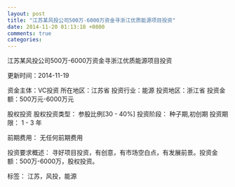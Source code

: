 ```yaml
---
layout: post
title: "江苏某风投公司500万-6000万资金寻浙江优质能源项目投资"
date: 2014-11-20 01:13:18 +0800
comments: true
categories: 
---
```

江苏某风投公司500万-6000万资金寻浙江优质能源项目投资



更新时间：2014-11-19

资金主体：VC投资
所在地区：江苏省
投资行业：能源
投资地区：浙江省
投资金额：500万元-6000万元

股权投资
股权投资类型：
                            参股比例[30 - 40%] 
                                                                                投资阶段：
                            种子期,初创期 
                                                                                                                                        投资期限：
                            1 - 3 年

前期费用：
无任何前期费用

投资要求概述：
寻好项目投资，有创意，有市场空白点，有发展前景。投资金额：500万-6000万，股权投资。

标签：
江苏，风投，能源

